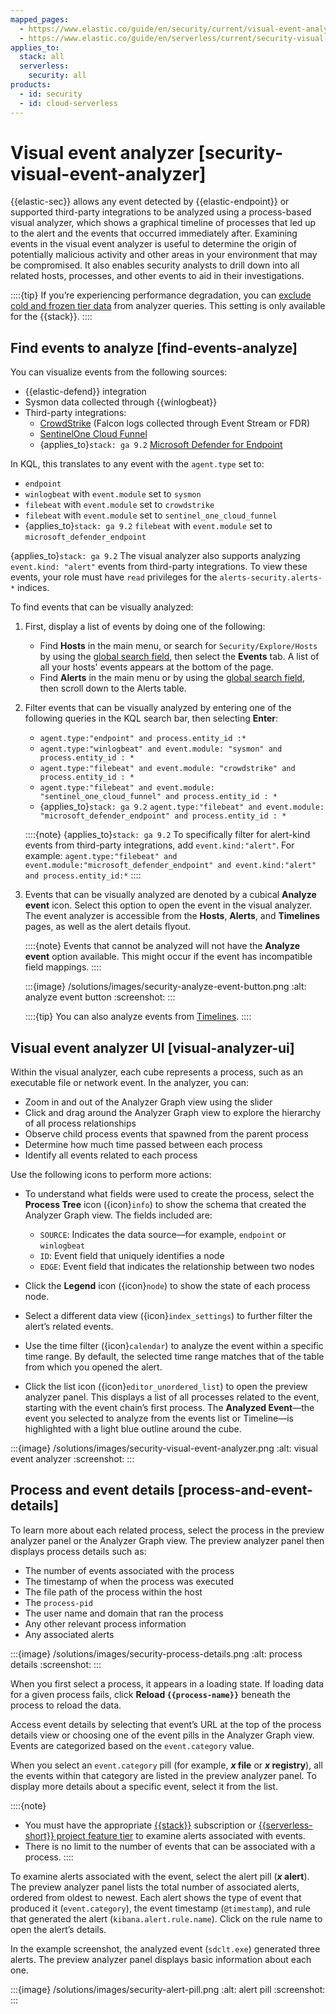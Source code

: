 ```yaml
---
mapped_pages:
  - https://www.elastic.co/guide/en/security/current/visual-event-analyzer.html
  - https://www.elastic.co/guide/en/serverless/current/security-visual-event-analyzer.html
applies_to:
  stack: all
  serverless:
    security: all
products:
  - id: security
  - id: cloud-serverless
---
```


# Visual event analyzer [security-visual-event-analyzer]

{{elastic-sec}} allows any event detected by {{elastic-endpoint}} or supported third-party integrations to be analyzed using a process-based visual analyzer, which shows a graphical timeline of processes that led up to the alert and the events that occurred immediately after. Examining events in the visual event analyzer is useful to determine the origin of potentially malicious activity and other areas in your environment that may be compromised. It also enables security analysts to drill down into all related hosts, processes, and other events to aid in their investigations.

::::{tip}
If you’re experiencing performance degradation, you can [exclude cold and frozen tier data](/solutions/security/get-started/configure-advanced-settings.md#exclude-cold-frozen-tiers) from analyzer queries. This setting is only available for the {{stack}}.
::::



## Find events to analyze [find-events-analyze]

You can visualize events from the following sources:

* {{elastic-defend}} integration
* Sysmon data collected through {{winlogbeat}}
* Third-party integrations:
  * [CrowdStrike](integration-docs://reference/crowdstrike.md) (Falcon logs collected through Event Stream or FDR)
  * [SentinelOne Cloud Funnel](integration-docs://reference/sentinel_one_cloud_funnel.md)
  * {applies_to}`stack: ga 9.2` [Microsoft Defender for Endpoint](integration-docs://reference/microsoft_defender_endpoint.md)

In KQL, this translates to any event with the `agent.type` set to:

* `endpoint`
* `winlogbeat` with `event.module` set to `sysmon`
* `filebeat` with `event.module` set to `crowdstrike`
* `filebeat` with `event.module` set to `sentinel_one_cloud_funnel`
* {applies_to}`stack: ga 9.2` `filebeat` with `event.module` set to `microsoft_defender_endpoint`

{applies_to}`stack: ga 9.2` The visual analyzer also supports analyzing `event.kind: "alert"` events from third-party integrations. To view these events, your role must have `read` privileges for the `alerts-security.alerts-*` indices.

To find events that can be visually analyzed:

1. First, display a list of events by doing one of the following:

    * Find **Hosts** in the main menu, or search for `Security/Explore/Hosts` by using the [global search field](/explore-analyze/find-and-organize/find-apps-and-objects.md), then select the **Events** tab. A list of all your hosts' events appears at the bottom of the page.
    * Find **Alerts** in the main menu or by using the [global search field](/explore-analyze/find-and-organize/find-apps-and-objects.md), then scroll down to the Alerts table.

2. Filter events that can be visually analyzed by entering one of the following queries in the KQL search bar, then selecting **Enter**:

    * `agent.type:"endpoint" and process.entity_id :*`
    * `agent.type:"winlogbeat" and event.module: "sysmon" and process.entity_id : *`
    * `agent.type:"filebeat" and event.module: "crowdstrike" and process.entity_id : *`
    * `agent.type:"filebeat" and event.module: "sentinel_one_cloud_funnel" and process.entity_id : *`
    * {applies_to}`stack: ga 9.2` `agent.type:"filebeat" and event.module: "microsoft_defender_endpoint" and process.entity_id : *` 

    ::::{note}
    {applies_to}`stack: ga 9.2` To specifically filter for alert-kind events from third-party integrations, add `event.kind:"alert"`. For example:
    `agent.type:"filebeat" and event.module:"microsoft_defender_endpoint" and event.kind:"alert" and process.entity_id:*`
    ::::

3. Events that can be visually analyzed are denoted by a cubical **Analyze event** icon. Select this option to open the event in the visual analyzer. The event analyzer is accessible from the **Hosts**, **Alerts**, and **Timelines** pages, as well as the alert details flyout.

    ::::{note}
    Events that cannot be analyzed will not have the **Analyze event** option available. This might occur if the event has incompatible field mappings.
    ::::

    :::{image} /solutions/images/security-analyze-event-button.png
    :alt: analyze event button
    :screenshot:
    :::

    ::::{tip}
    You can also analyze events from [Timelines](/solutions/security/investigate/timeline.md).
    ::::

## Visual event analyzer UI [visual-analyzer-ui]

Within the visual analyzer, each cube represents a process, such as an executable file or network event. In the analyzer, you can:

* Zoom in and out of the Analyzer Graph view using the slider
* Click and drag around the Analyzer Graph view to explore the hierarchy of all process relationships
* Observe child process events that spawned from the parent process
* Determine how much time passed between each process
* Identify all events related to each process

Use the following icons to perform more actions:

* To understand what fields were used to create the process, select the **Process Tree** icon ({icon}`info`) to show the schema that created the Analyzer Graph view. The fields included are:

   * `SOURCE`: Indicates the data source—for example, `endpoint` or `winlogbeat`
   * `ID`: Event field that uniquely identifies a node
   * `EDGE`: Event field that indicates the relationship between two nodes

* Click the **Legend** icon ({icon}`node`) to show the state of each process node.

* Select a different data view ({icon}`index_settings`) to further filter the alert’s related events.

* Use the time filter ({icon}`calendar`) to analyze the event within a specific time range. By default, the selected time range matches that of the table from which you opened the alert.


* Click the list icon ({icon}`editor_unordered_list`) to open the preview analyzer panel. This displays a list of all processes related to the event, starting with the event chain’s first process. The **Analyzed Event**—the event you selected to analyze from the events list or Timeline—is highlighted with a light blue outline around the cube.

:::{image} /solutions/images/security-visual-event-analyzer.png
:alt: visual event analyzer
:screenshot:
:::


## Process and event details [process-and-event-details]

To learn more about each related process, select the process in the preview analyzer panel or the Analyzer Graph view. The preview analyzer panel then displays process details such as:

* The number of events associated with the process
* The timestamp of when the process was executed
* The file path of the process within the host
* The `process-pid`
* The user name and domain that ran the process
* Any other relevant process information
* Any associated alerts

:::{image} /solutions/images/security-process-details.png
:alt: process details
:screenshot:
:::

When you first select a process, it appears in a loading state. If loading data for a given process fails, click **Reload `{{process-name}}`** beneath the process to reload the data.

Access event details by selecting that event’s URL at the top of the process details view or choosing one of the event pills in the Analyzer Graph view. Events are categorized based on the `event.category` value.

When you select an `event.category` pill (for example, **_x_ file** or **_x_ registry**), all the events within that category are listed in the preview analyzer panel. To display more details about a specific event, select it from the list.

::::{note}
- You must have the appropriate [{{stack}}](https://www.elastic.co/pricing) subscription or [{{serverless-short}} project feature tier](../../../deploy-manage/deploy/elastic-cloud/project-settings.md) to examine alerts associated with events.
- There is no limit to the number of events that can be associated with a process.
::::

To examine alerts associated with the event, select the alert pill (**_x_ alert**). The preview analyzer panel lists the total number of associated alerts, ordered from oldest to newest. Each alert shows the type of event that produced it (`event.category`), the event timestamp (`@timestamp`), and rule that generated the alert (`kibana.alert.rule.name`). Click on the rule name to open the alert’s details.

In the example screenshot, the analyzed event (`sdclt.exe`) generated three alerts. The preview analyzer panel displays basic information about each one.

:::{image} /solutions/images/security-alert-pill.png
:alt: alert pill
:screenshot:
:::
